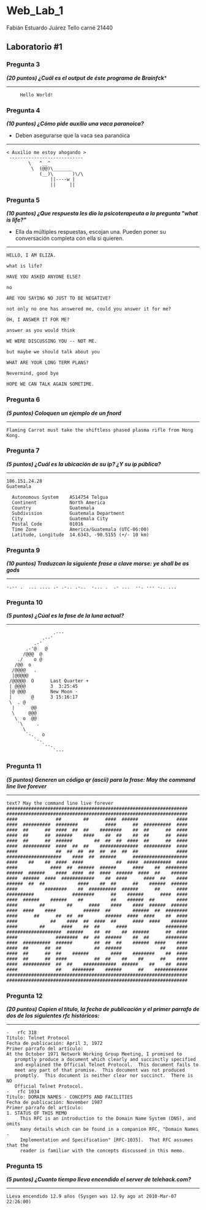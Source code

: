 # Web_Lab_1
Fabián Estuardo Juárez Tello
carné 21440

## Laboratorio #1

### Pregunta 3

***(20 puntos) ¿Cuál es el output de éste programa de Brainf*ck***
____________________________________
```
     Hello World!
```

### Pregunta 4
***(10 puntos) ¿Cómo pide auxilio una vaca paranoica?***
- Deben asegurarse que la vaca sea paranóica
____________________________________

```
< Auxilio me estoy ahogando >
 ---------------------------
        \   ^__^
         \  (@@)\_______
            (__)\       )\/\
                ||----w |
                ||     ||
```

### Pregunta 5
***(10 puntos) ¿Que respuesta les dio la psicoterapeuta a la pregunta "what is life?"***
- Ella da múltiples respuestas, escojan una. Pueden poner su conversación completa con ella si quieren.
____________________________________
```
HELLO, I AM ELIZA.

what is life?

HAVE YOU ASKED ANYONE ELSE?

no

ARE YOU SAYING NO JUST TO BE NEGATIVE?

not only no one has answered me, could you answer it for me?

OH, I ANSWER IT FOR ME?

answer as you would think

WE WERE DISCUSSING YOU -- NOT ME.

but maybe we should talk about you

WHAT ARE YOUR LONG TERM PLANS?

Nevermind, good bye

HOPE WE CAN TALK AGAIN SOMETIME.
```
### Pregunta 6
***(5 puntos) Coloquen un ejemplo de un fnord***
____________________________________
```
Flaming Carrot must take the shiftless phased plasma rifle from Hong Kong.
```
### Pregunta 7
***(5 puntos) ¿Cuál es la ubicación de su ip? ¿Y su ip pública?***
____________________________________
```
186.151.24.28
Guatemala

  Autonomous System    AS14754 Telgua
  Continent            North America
  Country              Guatemala
  Subdivision          Guatemala Department
  City                 Guatemala City
  Postal Code          01016
  Time Zone            America/Guatemala (UTC-06:00)
  Latitude, Longitude  14.6343, -90.5155 (+/- 10 km)
  ```
### Pregunta 9
***(10 puntos) Traduzcan la siguiente frase a clave morse: ye shall be as gods***
____________________________________
```
-.-- .  ... .... .- .-.. .-..  -... .  .- ...  --. --- -.. ...
```
### Pregunta 10
***(5 puntos) ¿Cúal es la fase de la luna actual?***
____________________________________
```
                 .---
             .--'
          .-'
       .-'@   @
      /@@@  @
    ./    o @
   /@@  o
  /@@@@   .
  |@@@@@
 /@@@@@  O      Last Quarter +
 | @@@@         3  3:25:45
 |@ @@@         New Moon -
 |       @      3 15:16:17
 \  . @
  |      @@
  \     @@@
   \  o  @@
    `\     .
      \
       `-.   o
          `-.
             `--.
                 `---
```
### Pregunta 11
***(5 puntos) Generen un código qr (ascii) para la frase: May the command line live forever***
____________________________________
```
text? May the command line live forever
##################################################################
##################################################################
####              ##        ##      ####  ######              ####
####  ##########  ########          ####      ##  ##########  ####
####  ##      ##  ####  ##  ##    ########    ##  ##      ##  ####
####  ##      ##  ######    ####    ##  ##    ##  ##      ##  ####
####  ##      ##  ######        ##  ##  ##  ####  ##      ##  ####
####  ##########  ####  ##  ##    ##############  ##########  ####
####              ##  ##  ##  ##  ##  ##  ##  ##              ####
####################    ####  ##  ######      ####################
####    ##    ##  ####  ####            ##  ####  ##########  ####
####            ####  ##  ######  ######      ####    ##  ########
######  ######    ####  ####  ##  ####  ######  ####  ##    ######
####  ######  ####  ############    ##  ####      ####  ##    ####
######  ##  ##            ####    ##  ##      ##    ######  ######
####          ########    ##  ##########  ######      ##      ####
##########              ########      ##    ######      ####  ####
####  ######    ######    ##          ##    ######  ##        ####
####        ##        ##      ####    ####    ####  ######  ######
####  ####    ####          ######  ##        ######  ##  ########
####      ##      ##  ##  ##        ######  ####  ####    ##  ####
####            ##    ####  ##  ####  ##      ####  ####    ######
####        ##      ####    ##  ##      ####              ########
####################  ######    ##  ##    ##  ######      ##  ####
####              ########  ##  ##  ######    ##  ##      ########
####  ##########  ######        ##  ##  ##    ######  ####    ####
####  ##      ##  ##            ##  ######              ##    ####
####  ##      ##  ##    ######        ####    ########    ##  ####
####  ##      ##  ####          ##  ##    ##    ##      ##    ####
####  ##########  ##  ##    ############  ######    ##    ##  ####
####              ##    ########    ######      ##    ############
##################################################################
##################################################################
```
### Pregunta 12
***(20 puntos) Copien el titulo, la fecha de publicación y el primer parrafo de dos de los siguientes rfc históricos:***
____________________________________
```
-	rfc 318
Título: Telnet Protocol
Fecha de publicación: April 3, 1972
Primer párrafo del artículo: 
At the October 1971 Network Working Group Meeting, I promised to
   promptly produce a document which clearly and succinctly specified
   and explained the Official Telnet Protocol.  This document fails to
   meet any part of that promise.  This document was not produced
   promptly.  This document is neither clear nor succinct.  There is NO
   Official Telnet Protocol.
-	rfc 1034
Título: DOMAIN NAMES - CONCEPTS AND FACILITIES
Fecha de publicación: November 1987
Primer párrafo del artículo: 
1. STATUS OF THIS MEMO
     This RFC is an introduction to the Domain Name System (DNS), and omits
     many details which can be found in a companion RFC, "Domain Names -
     Implementation and Specification" [RFC-1035].  That RFC assumes that the
     reader is familiar with the concepts discussed in this memo.
```
### Pregunta 15
***(5 puntos) ¿Cuanto tiempo lleva encendido el server de telehack.com?***
____________________________________
```
LLeva encendido 12.9 años (Sysgen was 12.9y ago at 2010-Mar-07  22:26:00)
```
